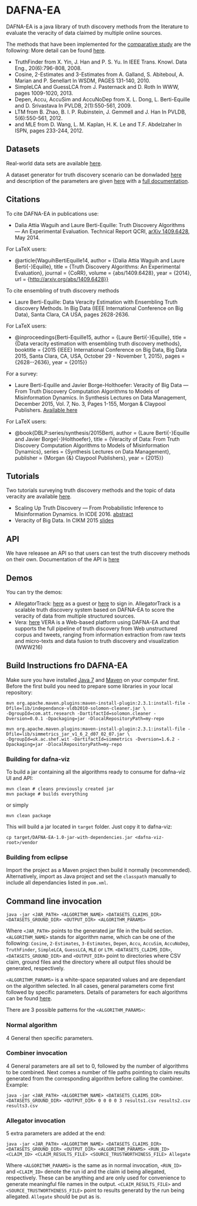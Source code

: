 DAFNA-EA
========

DAFNA-EA is a java library of truth discovery methods from the literature to evaluate the veracity of data claimed by multiple online sources.

The methods that have been implemented for the [comparative study](http://arxiv.org/abs/1409.6428) are the following: 
More detail can be found [here](http://da.qcri.org/dafna/#/dafna/exp_sections/home.html).

- TruthFinder from X. Yin, J. Han and P. S. Yu. In IEEE Trans. Knowl. Data Eng., 20(6):796-808, 2008. 
- Cosine, 2-Estimates and 3-Estimates from A. Galland, S. Abiteboul, A. Marian and P. Senellart In WSDM, PAGES 131-140, 2010.
- SimpleLCA and GuessLCA 	from J. Pasternack and D. Roth In WWW, pages 1009-1020, 2013.
- Depen, Accu, AccuSim and AccuNoDep from X. L. Dong, L. Berti-Equille and D. Srivastava In PVLDB, 2(1):550-561, 2009.
- LTM from B. Zhao, B. I. P. Rubinstein, J. Gemmell and J. Han In PVLDB, 5(6):550-561, 2012.
- and MLE from D. Wang, L. M. Kaplan, H. K. Le and T.F. Abdelzaher In ISPN, pages 233-244, 2012.

Datasets
------------------
Real-world data sets are available [here](http://da.qcri.org/dafna/#/dafna/exp_sections/realworldDS/).

A dataset generator for truth discovery scenario can be donwladed [here](http://da.qcri.org/dafna/exp_sections/realworldDS/synthetic/DAFNA-DataSetGenerator.jar) and description of the parameters are given [here](http://da.qcri.org/dafna/#/dafna/exp_sections/realworldDS/synthetic/syntheticDs.html) with a [full documentation](http://da.qcri.org/dafna/exp_sections/realworldDS/synthetic/generator_doc.pdf). 

Citations
------------------
To cite DAFNA-EA in publications use:
- Dalia Attia Waguih and Laure Berti-Equille: Truth Discovery Algorithms — An Experimental Evaluation. Technical Report QCRI, [arXiv 1409.6428](http://arxiv.org/abs/1409.6428), May 2014.

For LaTeX users:
- @article{WaguihBertiEquille14,
	author    = {Dalia Attia Waguih and
	Laure Berti{-}Equille},
	title     = {Truth Discovery Algorithms: An Experimental Evaluation},
	journal   = {CoRR},
	volume    = {abs/1409.6428},
	year      = {2014},
	url       = {http://arxiv.org/abs/1409.6428}}

To cite ensembling of truth discovery methods
- Laure Berti-Equille: Data Veracity Estimation with Ensembling Truth discovery Methods. In Big Data (IEEE International Conference on Big Data), Santa Clara, CA USA, pages 2628-2636.

For LaTeX users:
- @inproceedings{Berti-Equille15,
  author    = {Laure Berti{-}Equille},
  title     = {Data veracity estimation with ensembling truth discovery methods},
  booktitle = {2015 {IEEE} International Conference on Big Data, Big Data 2015, Santa Clara, CA, USA, October 29 - November 1, 2015},
  pages     = {2628--2636},
  year      = {2015}}
  
For a survey:
- Laure Berti-Equille and Javier Borge-Holthoefer: Veracity of Big Data — From Truth Discovery Computation Algorithms to Models of Misinformation Dynamics. In Synthesis Lectures on Data Management, December 2015, Vol. 7, No. 3, Pages 1-155, Morgan & Claypool Publishers. [Available here](http://www.morganclaypool.com/doi/abs/10.2200/S00676ED1V01Y201509DTM042)

For LaTeX users:
- @book{DBLP:series/synthesis/2015Berti,
  author    = {Laure Berti{-}Equille and Javier Borge{-}Holthoefer},
  title     = {Veracity of Data: From Truth Discovery Computation Algorithms to Models of Misinformation Dynamics},
  series    = {Synthesis Lectures on Data Management},
  publisher = {Morgan {\&} Claypool Publishers},
  year      = {2015}}
  
Tutorials
------------------
Two tutorials surveying truth discovery methods and the topic of data veracity are available [here](http://da.qcri.org/dafna/tutorial_cikm2015/index.html).
-  Scaling Up Truth Discovery — From Probabilistic Inference to Misinformation Dynamics. In ICDE 2016. [abstract](http://da.qcri.org/dafna/home_sections/tutorial-ICDE16-CRV.pdf)
-  Veracity of Big Data. In CIKM 2015 [slides](http://da.qcri.org/dafna/home_sections/tutorial-CIKM2015.pdf)

API
------------------
We have releasee an API so that users can test the truth discovery methods on their own. Documentation of the API is [here](http://da.qcri.org/dafna/#/dafna/apidoc/gettingstarted.html)

Demos
------------------
You can try the demos:
- AllegatorTrack: [here](http://dafna.qcri.org/allegatortrack) as a guest or [here](http://dafna.qcri.org/users/sign_in) to sign in. AllegatorTrack is a scalable truth discovery system  based on DAFNA-EA to score the veracity of data from multiple structured sources.  
- Vera: [here](http://vera-qcri.herokuapp.com/#/) VERA is a Web-based platform using DAFNA-EA and that supports the full pipeline of truth discovery from Web unstructured corpus and tweets, ranging from information extraction from raw texts and micro-texts and data fusion to truth discovery and visualization (WWW216)

Build Instructions fro DAFNA-EA
------------------
Make sure you have installed [Java 7](http://java.com) and [Maven](http://maven.apache.org) on your computer first.
Before the first build you need to prepare some libraries in your local repository:

    mvn org.apache.maven.plugins:maven-install-plugin:2.3.1:install-file -Dfile=lib/independance-vldb2010-solomon-cleaner.jar \
    -DgroupId=com.att.research -DartifactId=solomon.cleaner -Dversion=0.0.1 -Dpackaging=jar -DlocalRepositoryPath=my-repo

    mvn org.apache.maven.plugins:maven-install-plugin:2.3.1:install-file -Dfile=lib/simmetrics_jar_v1_6_2_d07_02_07.jar \
    -DgroupId=uk.ac.shef.wit -DartifactId=simmetrics -Dversion=1.6.2 -Dpackaging=jar -DlocalRepositoryPath=my-repo
  
### Building for dafna-viz 

To build a jar containing all the algorithms ready to consume for dafna-viz UI and API:

    mvn clean # cleans previously created jar
    mvn package # builds everything
  
or simply

    mvn clean package

This will build a jar located in `target` folder. Just copy it to dafna-viz:

    cp target/DAFNA-EA-1.0-jar-with-dependencies.jar <dafna-viz-root>/vendor

### Building from eclipse

Import the project as a Maven project then build it normally (recommended).
Alternatively, import as Java project and set the `classpath` manually to include all dependancies listed in `pom.xml`.

Command line invocation
-----------------------

    java -jar <JAR_PATH> <ALGORITHM_NAME> <DATASETS_CLAIMS_DIR> <DATASETS_GROUND_DIR> <OUTPUT_DIR> <ALGORITHM_PARAMS>
    
Where `<JAR_PATH>` points to the generated jar file in the build section. `<ALGORITHM_NAME>` stands for algorithm name,
which can be one of the following:
`Cosine`, `2-Estimates`, `3-Estimates`, `Depen`, `Accu`, `AccuSim`, `AccuNoDep`, `TruthFinder`, `SimpleLCA`, `GuessLCA`, `MLE` or `LTM`.
`<DATASETS_CLAIMS_DIR>`, `<DATASETS_GROUND_DIR>`
and `<OUTPUT_DIR>` point to directories where CSV claim, ground files and the directory where all output files
should be generated, respectively.

`<ALGORITHM_PARAMS>` is a white-space separated values and are dependant on the algorithm selected.
In all cases, general parameters come first followed by specific parameters.
Details of parameters for each algorithms can be found [here](https://github.com/daqcri/DAFNA-EA/blob/master/algorithms.js).

There are 3 possible patterns for the `<ALGORITHM_PARAMS>`:

### Normal algorithm

4 General then specific parameters.

### Combiner invocation

4 General parameters are all set to 0, followed by the number of algorithms to be combined. Next comes 
a number of file paths pointing to claim results generated from the corresponding algorithm before calling the combiner.
Example:

    java -jar <JAR_PATH> <ALGORITHM_NAME> <DATASETS_CLAIMS_DIR> <DATASETS_GROUND_DIR> <OUTPUT_DIR> 0 0 0 0 3 results1.csv results2.csv results3.csv

### Allegator invocation

5 extra parameters are added at the end: 

    java -jar <JAR_PATH> <ALGORITHM_NAME> <DATASETS_CLAIMS_DIR> <DATASETS_GROUND_DIR> <OUTPUT_DIR> <ALGORITHM_PARAMS> <RUN_ID> <CLAIM_ID> <CLAIM_RESULTS_FILE> <SOURCE_TRUSTWORTHINESS_FILE> Allegate

Where `<ALGORITHM_PARAMS>` is the same as in normal invocation, `<RUN_ID>` and `<CLAIM_ID>` denote the run id and the claim id being allegated, respectively.
These can be anything and are only used for convenience to generate meaningful file names in the output.
`<CLAIM_RESULTS_FILE>` and `<SOURCE_TRUSTWORTHINESS_FILE>` point to results generatd by the run being allegated.
`Allegate` should be put as is.

